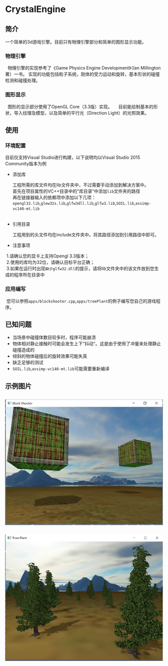 # CrystalEngine

## 简介
  一个简单的3d游戏引擎。目前只有物理引擎部分和简单的图形显示功能。
### 物理引擎
    物理引擎的实现参考了《Game Physics Engine Development》（Ian Millington著）一书。
    实现的功能包括粒子系统，刚体的受力运动和旋转，基本形状的碰撞检测和碰撞处理。
### 图形显示
     图形的显示部分使用了OpenGL Core（3.3版）实现。
     目前能绘制基本的形状，导入纹理及模型，以及简单的平行光（Direction Light）的光照效果。
## 使用
### 环境配置
   目前仅支持Visual Studio进行构建，以下说明均以Visual Studio 2015 Community版本为例
* 添加库

   工程所需的库文件均在lib文件夹中，不过需要手动添加到解决方案中。<br>
   首先在项目属性的VC++目录中的“库目录”中添加`lib`文件夹的路径<br>
   再在链接器输入的依赖项中添加以下几项：`opengl32.lib`,`glew32s.lib`,`glfw3dll.lib`,`glfw3.lib`,`SOIL.lib`,`assimp-vc140-mt.lib`<br>
    
* 引用目录

  工程用到的头文件均在include文件夹中。将其路径添加到引用路径中即可。
* 注意事项

  1.请确认您的显卡上支持Opengl 3.3版本；<br>
  2.使用的库均为32位，请确认目标平台正确；<br>
  3.如果在运行时出现`缺少glfw32.dll`的提示，请将lib文件夹中的该文件放到您生成的程序所在目录中<br>
  
### 应用编写
  您可以参照`apps/blockshooter.cpp`,`apps/treePlant`的例子编写您自己的游戏程序。

## 已知问题
* 当场景中碰撞体数目较多时，程序可能崩溃
* 物体相对静止接触时可能会发生上下“抖动”。这是由于使用了冲量来处理静止碰撞造成的
* 倾斜的物体碰撞后的旋转效果可能失真
* 缺乏足够的测试
* `SOIL.lib`,`assimp-vc140-mt.lib`可能需要重新编译

## 示例图片
![blockShooter](https://github.com/lvbaoq/CrystalEngine/raw/master/sampleImage/bs1.PNG)  
![treePlant](https://github.com/lvbaoq/CrystalEngine/raw/master/sampleImage/treePlant.PNG)  
----------
